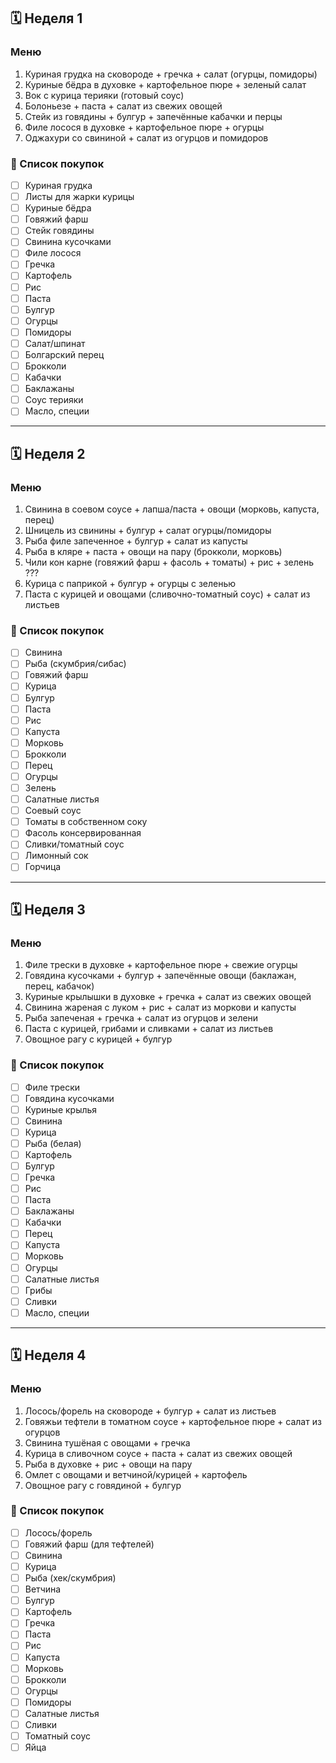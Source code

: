 ## 🗓 Неделя 1

### Меню
1. Куриная грудка на сковороде + гречка + салат (огурцы, помидоры)  
2. Куриные бёдра в духовке + картофельное пюре + зеленый салат  
3. Вок с курица терияки (готовый соус)
4. Болоньезе + паста + салат из свежих овощей  
5. Стейк из говядины + булгур + запечённые кабачки и перцы  
6. Филе лосося в духовке + картофельное пюре + огурцы  
7. Оджахури со свининой + салат из огурцов и помидоров

### 🛒 Список покупок
- [ ] Куриная грудка
- [ ] Листы для жарки курицы
- [ ] Куриные бёдра  
- [ ] Говяжий фарш  
- [ ] Стейк говядины  
- [ ] Свинина кусочками  
- [ ] Филе лосося  
- [ ] Гречка  
- [ ] Картофель  
- [ ] Рис  
- [ ] Паста  
- [ ] Булгур  
- [ ] Огурцы  
- [ ] Помидоры  
- [ ] Салат/шпинат  
- [ ] Болгарский перец  
- [ ] Брокколи  
- [ ] Кабачки
- [ ] Баклажаны
- [ ] Соус терияки  
- [ ] Масло, специи  

---

## 🗓 Неделя 2
### Меню
1. Свинина в соевом соусе + лапша/паста + овощи (морковь, капуста, перец)  
2. Шницель из свинины + булгур + салат огурцы/помидоры  
3. Рыба филе запеченное + булгур + салат из капусты  
4. Рыба в кляре + паста + овощи на пару (брокколи, морковь)  
5. Чили кон карне (говяжий фарш + фасоль + томаты) + рис + зелень  ???
6. Курица с паприкой + булгур + огурцы с зеленью
7. Паста с курицей и овощами (сливочно-томатный соус) + салат из листьев

### 🛒 Список покупок
- [ ] Свинина  
- [ ] Рыба (скумбрия/сибас)  
- [ ] Говяжий фарш  
- [ ] Курица  
- [ ] Булгур  
- [ ] Паста  
- [ ] Рис  
- [ ] Капуста  
- [ ] Морковь  
- [ ] Брокколи  
- [ ] Перец  
- [ ] Огурцы  
- [ ] Зелень  
- [ ] Салатные листья  
- [ ] Соевый соус  
- [ ] Томаты в собственном соку  
- [ ] Фасоль консервированная  
- [ ] Сливки/томатный соус  
- [ ] Лимонный сок
- [ ] Горчица 

---

## 🗓 Неделя 3
### Меню
1. Филе трески в духовке + картофельное пюре + свежие огурцы  
2. Говядина кусочками + булгур + запечённые овощи (баклажан, перец, кабачок)  
3. Куриные крылышки в духовке + гречка + салат из свежих овощей  
4. Свинина жареная с луком + рис + салат из моркови и капусты  
5. Рыба запеченая + гречка + салат из огурцов и зелени  
6. Паста с курицей, грибами и сливками + салат из листьев  
7. Овощное рагу с курицей + булгур  

### 🛒 Список покупок
- [ ] Филе трески  
- [ ] Говядина кусочками  
- [ ] Куриные крылья  
- [ ] Свинина
- [ ] Курица
- [ ] Рыба (белая)  
- [ ] Картофель  
- [ ] Булгур  
- [ ] Гречка  
- [ ] Рис  
- [ ] Паста  
- [ ] Баклажаны  
- [ ] Кабачки  
- [ ] Перец  
- [ ] Капуста  
- [ ] Морковь  
- [ ] Огурцы  
- [ ] Салатные листья  
- [ ] Грибы
- [ ] Сливки
- [ ] Масло, специи  

---

## 🗓 Неделя 4
### Меню
1. Лосось/форель на сковороде + булгур + салат из листьев  
2. Говяжьи тефтели в томатном соусе + картофельное пюре + салат из огурцов  
3. Свинина тушёная с овощами + гречка  
4. Курица в сливочном соусе + паста + салат из свежих овощей  
5. Рыба в духовке + рис + овощи на пару  
6. Омлет с овощами и ветчиной/курицей + картофель
7. Овощное рагу с говядиной + булгур

### 🛒 Список покупок
- [ ] Лосось/форель  
- [ ] Говяжий фарш (для тефтелей)  
- [ ] Свинина  
- [ ] Курица  
- [ ] Рыба (хек/скумбрия)  
- [ ] Ветчина  
- [ ] Булгур  
- [ ] Картофель  
- [ ] Гречка  
- [ ] Паста  
- [ ] Рис  
- [ ] Капуста  
- [ ] Морковь  
- [ ] Брокколи  
- [ ] Огурцы  
- [ ] Помидоры  
- [ ] Салатные листья  
- [ ] Сливки  
- [ ] Томатный соус  
- [ ] Яйца  